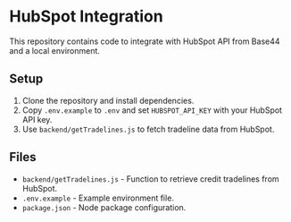 # HubSpot Integration

This repository contains code to integrate with HubSpot API from Base44 and a local environment.

## Setup

1. Clone the repository and install dependencies.  
2. Copy `.env.example` to `.env` and set `HUBSPOT_API_KEY` with your HubSpot API key.  
3. Use `backend/getTradelines.js` to fetch tradeline data from HubSpot.

## Files

- `backend/getTradelines.js` - Function to retrieve credit tradelines from HubSpot.  
- `.env.example` - Example environment file.  
- `package.json` - Node package configuration.

